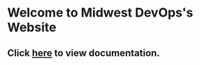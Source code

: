 # Welcome to Midwest DevOps's Website
<!-- Refer to [Markdown](http://daringfireball.net/projects/markdown/) for how to write markdown files. -->
<h2>
Click <a href="api/MidwestDevOpsWebsite.html">here</a> to view documentation.
</h2>
